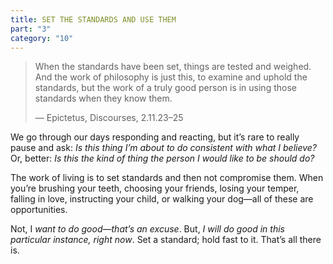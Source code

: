 ```yaml
---
title: SET THE STANDARDS AND USE THEM
part: "3"
category: "10"
---
```


> When the standards have been set, things are tested and weighed. And the work of philosophy is just this, to examine and uphold the standards, but the work of a truly good person is in using those standards when they know them.
>
> — Epictetus, Discourses, 2.11.23–25

We go through our days responding and reacting, but it’s rare to really pause and ask: _Is this thing I’m about to do consistent with what I believe?_ Or, better: _Is this the kind of thing the person I would like to be should do?_

The work of living is to set standards and then not compromise them. When you’re brushing your teeth, choosing your friends, losing your temper, falling in love, instructing your child, or walking your dog—all of these are opportunities.

Not, I _want to do good—that’s an excuse_. But, _I will do good in this particular instance, right now_. Set a standard; hold fast to it. That’s all there is.
